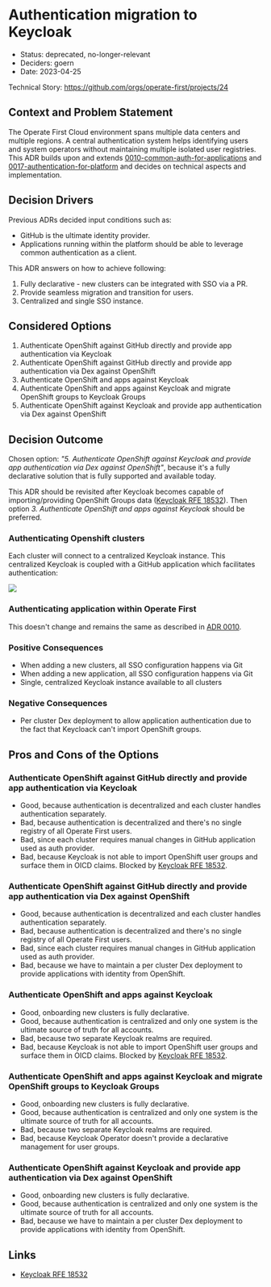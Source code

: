 # Authentication migration to Keycloak

* Status: deprecated, no-longer-relevant
* Deciders: goern
* Date: 2023-04-25

Technical Story: https://github.com/orgs/operate-first/projects/24

## Context and Problem Statement

The Operate First Cloud environment spans multiple data centers and multiple regions.
A central authentication system helps identifying users and system operators without maintaining multiple isolated user registries.
This ADR builds upon and extends [0010-common-auth-for-applications](0010-common-auth-for-applications.md) and [0017-authentication-for-platform](0017-authentication-for-platform.md)
and decides on technical aspects and implementation.

## Decision Drivers

Previous ADRs decided input conditions such as:

* GitHub is the ultimate identity provider.
* Applications running within the platform should be able to leverage common authentication as a client.

This ADR answers on how to achieve following:

1. Fully declarative - new clusters can be integrated with SSO via a PR.
2. Provide seamless migration and transition for users.
3. Centralized and single SSO instance.

## Considered Options

1. Authenticate OpenShift against GitHub directly and provide app authentication via Keycloak
2. Authenticate OpenShift against GitHub directly and provide app authentication via Dex against OpenShift
3. Authenticate OpenShift and apps against Keycloak
4. Authenticate OpenShift and apps against Keycloak and migrate OpenShift groups to Keycloak Groups
5. Authenticate OpenShift against Keycloak and provide app authentication via Dex against OpenShift

## Decision Outcome

Chosen option: _"5. Authenticate OpenShift against Keycloak and provide app authentication via Dex against OpenShift"_, because it's a fully declarative solution that is fully supported and available today.

This ADR should be revisited after Keycloak becomes capable of importing/providing OpenShift Groups data ([Keycloak RFE 18532][1]). Then option _3. Authenticate OpenShift and apps against Keycloak_ should be preferred.

### Authenticating Openshift clusters

Each cluster will connect to a centralized Keycloak instance. This centralized Keycloak is coupled with a GitHub application which facilitates authentication:

![](https://chart.googleapis.com/chart?cht=gv&chl=digraph{"Openshift+cluster+0"->Keycloak[type=s];"Openshift+cluster+1"->Keycloak[type=s];"Openshift+cluster+N"->Keycloak[type=s];Keycloak->Github[type=s]})

### Authenticating application within Operate First

This doesn't change and remains the same as described in [ADR 0010](0010-common-auth-for-applications.md).

### Positive Consequences

* When adding a new clusters, all SSO configuration happens via Git
* When adding a new application, all SSO configuration happens via Git
* Single, centralized Keycloak instance available to all clusters

### Negative Consequences

* Per cluster Dex deployment to allow application authentication due to the fact that Keycloack can't import OpenShift groups.

## Pros and Cons of the Options

### Authenticate OpenShift against GitHub directly and provide app authentication via Keycloak

* Good, because authentication is decentralized and each cluster handles authentication separately.
* Bad, because authentication is decentralized and there's no single registry of all Operate First users.
* Bad, since each cluster requires manual changes in GitHub application used as auth provider.
* Bad, because Keycloak is not able to import OpenShift user groups and surface them in OICD claims. Blocked by [Keycloak RFE 18532][1].

### Authenticate OpenShift against GitHub directly and provide app authentication via Dex against OpenShift

* Good, because authentication is decentralized and each cluster handles authentication separately.
* Bad, because authentication is decentralized and there's no single registry of all Operate First users.
* Bad, since each cluster requires manual changes in GitHub application used as auth provider.
* Bad, because we have to maintain a per cluster Dex deployment to provide applications with identity from OpenShift.

### Authenticate OpenShift and apps against Keycloak

* Good, onboarding new clusters is fully declarative.
* Good, because authentication is centralized and only one system is the ultimate source of truth for all accounts.
* Bad, because two separate Keycloak realms are required.
* Bad, because Keycloak is not able to import OpenShift user groups and surface them in OICD claims. Blocked by [Keycloak RFE 18532][1].

### Authenticate OpenShift and apps against Keycloak and migrate OpenShift groups to Keycloak Groups

* Good, onboarding new clusters is fully declarative.
* Good, because authentication is centralized and only one system is the ultimate source of truth for all accounts.
* Bad, because two separate Keycloak realms are required.
* Bad, because Keycloak Operator doesn't provide a declarative management for user groups.

### Authenticate OpenShift against Keycloak and provide app authentication via Dex against OpenShift

* Good, onboarding new clusters is fully declarative.
* Good, because authentication is centralized and only one system is the ultimate source of truth for all accounts.
* Bad, because we have to maintain a per cluster Dex deployment to provide applications with identity from OpenShift.

## Links

* [Keycloak RFE 18532][1]


[1]: https://issues.redhat.com/browse/KEYCLOAK-18532
